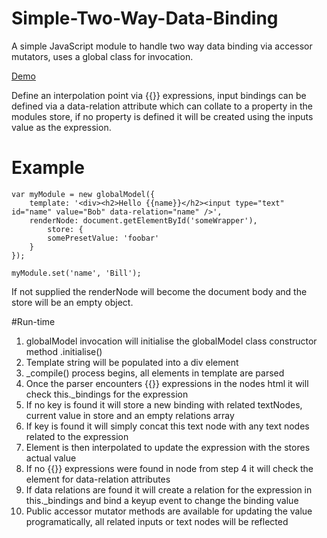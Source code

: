 # Simple-Two-Way-Data-Binding
A simple JavaScript module to handle two way data binding via accessor mutators, uses a global class for invocation.

<a href="http://jsfiddle.net/fm5tcwav/">Demo</a>

Define an interpolation point via {{}} expressions, input bindings can be defined via a data-relation attribute which can collate to a property in the modules store, if no property is defined it will be created using the inputs value as the expression.

# Example
	var myModule = new globalModel({
		template: '<div><h2>Hello {{name}}</h2><input type="text" id="name" value="Bob" data-relation="name" />',
		renderNode: document.getElementById('someWrapper'),
        	store: {
			somePresetValue: 'foobar'
		}
	});

	myModule.set('name', 'Bill');
	
If not supplied the renderNode will become the document body and the store will be an empty object.

#Run-time
1. globalModel invocation will initialise the globalModel class constructor method .initialise()
2. Template string will be populated into a div element
3. _compile() process begins, all elements in template are parsed
4. Once the parser encounters {{}} expressions in the nodes html it will check this._bindings for the expression
5. If no key is found it will store a new binding with related textNodes, current value in store and an empty relations array
6. If key is found it will simply concat this text node with any text nodes related to the expression
7. Element is then interpolated to update the expression with the stores actual value
8. If no {{}} expressions were found in node from step 4 it will check the element for data-relation attributes
9. If data relations are found it will create a relation for the expression in this._bindings and bind a keyup event to change the binding value
10. Public accessor mutator methods are available for updating the value programatically, all related inputs or text nodes will be reflected
